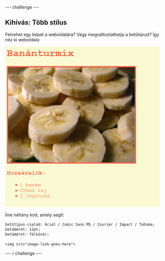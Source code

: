 \--- challenge \---

## Kihívás: Több stílus

Felvehet egy képet a weboldalára? Vagy megváltoztathatja a betűtípust? Így néz ki weboldala:

![screenshot](images/recipe-final.png)

Íme néhány kód, amely segít:

    betűtípus-család: Arial / Comic Sans MS / Courier / Impact / Tahoma;
    betűméret: 12pt;
    betűméret: félkövér;
    
    <img src="image-link-goes-here">
    

\--- / challenge \---